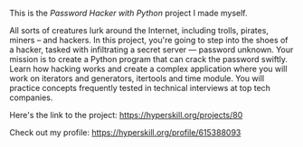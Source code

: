 This is the *Password Hacker with Python* project I made myself.


<p>All sorts of creatures lurk around the Internet, including trolls, pirates, miners – and hackers. In this project, you're going to step into the shoes of a hacker, tasked with infiltrating a secret server — password unknown. Your mission is to create a Python program that can crack the password swiftly. Learn how hacking works and create a complex application where you will work on iterators and generators, itertools and time module. You will practice concepts frequently tested in technical interviews at top tech companies.</p>

Here's the link to the project: https://hyperskill.org/projects/80

Check out my profile: https://hyperskill.org/profile/615388093
